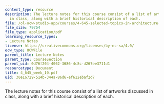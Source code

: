 ```yaml
---
content_type: resource
description: The lecture notes for this course consist of a list of artworks discussed
  in class, along with a brief historical description of each.
file: /ol-ocw-studio-app/courses/4-645-selected-topics-in-architecture-architecture-from-1750-to-the-present-fall-2004/30e16729514b344a86d6ef612ebaf2d7_4_645_week_10.pdf
file_size: 79754
file_type: application/pdf
learning_resource_types:
- Lecture Notes
license: https://creativecommons.org/licenses/by-nc-sa/4.0/
ocw_type: OCWFile
parent_title: Lecture Notes
parent_type: CourseSection
parent_uid: 0d76f204-4062-3686-4c8c-d267ee3711d1
resourcetype: Document
title: 4_645_week_10.pdf
uid: 30e16729-514b-344a-86d6-ef612ebaf2d7
---
```

The lecture notes for this course consist of a list of artworks discussed in class, along with a brief historical description of each.